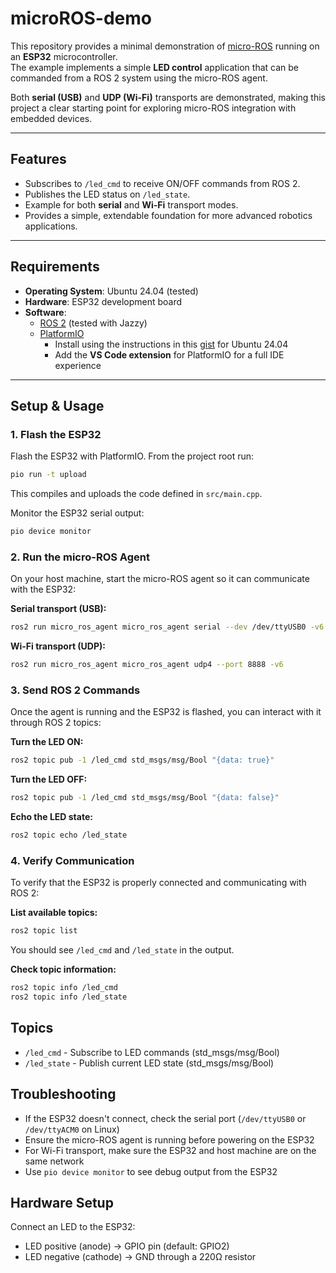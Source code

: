 # microROS-demo

This repository provides a minimal demonstration of [micro-ROS](https://micro.ros.org) running on an **ESP32** microcontroller.  
The example implements a simple **LED control** application that can be commanded from a ROS 2 system using the micro-ROS agent.  

Both **serial (USB)** and **UDP (Wi-Fi)** transports are demonstrated, making this project a clear starting point for exploring micro-ROS integration with embedded devices.  

---

## Features
- Subscribes to `/led_cmd` to receive ON/OFF commands from ROS 2.  
- Publishes the LED status on `/led_state`.  
- Example for both **serial** and **Wi-Fi** transport modes.  
- Provides a simple, extendable foundation for more advanced robotics applications.  

---

## Requirements
- **Operating System**: Ubuntu 24.04 (tested)  
- **Hardware**: ESP32 development board  
- **Software**:
  - [ROS 2](https://docs.ros.org/) (tested with Jazzy) 
  - [PlatformIO](https://platformio.org/)  
    - Install using the instructions in this [gist](https://gist.github.com/thetrung/4c323357b6dedfa3abe7fe07bd1a3779) for Ubuntu 24.04  
    - Add the **VS Code extension** for PlatformIO for a full IDE experience 

---

## Setup & Usage

### 1. Flash the ESP32

Flash the ESP32 with PlatformIO. From the project root run:

```bash
pio run -t upload
```

This compiles and uploads the code defined in `src/main.cpp`.

Monitor the ESP32 serial output:

```bash
pio device monitor
```

### 2. Run the micro-ROS Agent

On your host machine, start the micro-ROS agent so it can communicate with the ESP32:

**Serial transport (USB):**
```bash
ros2 run micro_ros_agent micro_ros_agent serial --dev /dev/ttyUSB0 -v6
```

**Wi-Fi transport (UDP):**
```bash
ros2 run micro_ros_agent micro_ros_agent udp4 --port 8888 -v6
```

### 3. Send ROS 2 Commands

Once the agent is running and the ESP32 is flashed, you can interact with it through ROS 2 topics:

**Turn the LED ON:**
```bash
ros2 topic pub -1 /led_cmd std_msgs/msg/Bool "{data: true}"
```

**Turn the LED OFF:**
```bash
ros2 topic pub -1 /led_cmd std_msgs/msg/Bool "{data: false}"
```

**Echo the LED state:**
```bash
ros2 topic echo /led_state
```

### 4. Verify Communication

To verify that the ESP32 is properly connected and communicating with ROS 2:

**List available topics:**
```bash
ros2 topic list
```

You should see `/led_cmd` and `/led_state` in the output.

**Check topic information:**
```bash
ros2 topic info /led_cmd
ros2 topic info /led_state
```

## Topics

- `/led_cmd` - Subscribe to LED commands (std_msgs/msg/Bool)
- `/led_state` - Publish current LED state (std_msgs/msg/Bool)

## Troubleshooting

- If the ESP32 doesn't connect, check the serial port (`/dev/ttyUSB0` or `/dev/ttyACM0` on Linux)
- Ensure the micro-ROS agent is running before powering on the ESP32
- For Wi-Fi transport, make sure the ESP32 and host machine are on the same network
- Use `pio device monitor` to see debug output from the ESP32

## Hardware Setup

Connect an LED to the ESP32:
- LED positive (anode) → GPIO pin (default: GPIO2)
- LED negative (cathode) → GND through a 220Ω resistor



